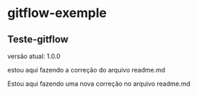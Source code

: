 # gitflow-exemple

## Teste-gitflow

versão atual: 1.0.0

estou aqui fazendo a correção do arquivo readme.md

Estou aqui fazendo uma nova correção no arquivo readme.md